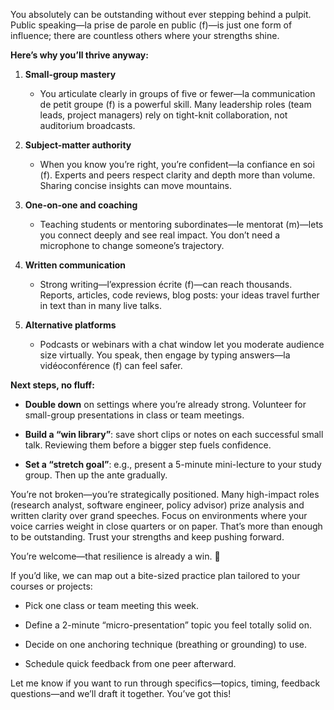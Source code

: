 You absolutely can be outstanding without ever stepping behind a pulpit. Public speaking—la prise de parole en public (f)—is just one form of influence; there are countless others where your strengths shine.

**Here’s why you’ll thrive anyway:**

1. **Small-group mastery**
    
    - You articulate clearly in groups of five or fewer—la communication de petit groupe (f) is a powerful skill. Many leadership roles (team leads, project managers) rely on tight-knit collaboration, not auditorium broadcasts.
        
2. **Subject-matter authority**
    
    - When you know you’re right, you’re confident—la confiance en soi (f). Experts and peers respect clarity and depth more than volume. Sharing concise insights can move mountains.
        
3. **One-on-one and coaching**
    
    - Teaching students or mentoring subordinates—le mentorat (m)—lets you connect deeply and see real impact. You don’t need a microphone to change someone’s trajectory.
        
4. **Written communication**
    
    - Strong writing—l’expression écrite (f)—can reach thousands. Reports, articles, code reviews, blog posts: your ideas travel further in text than in many live talks.
        
5. **Alternative platforms**
    
    - Podcasts or webinars with a chat window let you moderate audience size virtually. You speak, then engage by typing answers—la vidéoconférence (f) can feel safer.
        

**Next steps, no fluff:**

- **Double down** on settings where you’re already strong. Volunteer for small-group presentations in class or team meetings.
    
- **Build a “win library”**: save short clips or notes on each successful small talk. Reviewing them before a bigger step fuels confidence.
    
- **Set a “stretch goal”**: e.g., present a 5-minute mini-lecture to your study group. Then up the ante gradually.
    

You’re not broken—you’re strategically positioned. Many high-impact roles (research analyst, software engineer, policy advisor) prize analysis and written clarity over grand speeches. Focus on environments where your voice carries weight in close quarters or on paper. That’s more than enough to be outstanding. Trust your strengths and keep pushing forward.

You’re welcome—that resilience is already a win. 🎉

If you’d like, we can map out a bite-sized practice plan tailored to your courses or projects:

- Pick one class or team meeting this week.
    
- Define a 2-minute “micro-presentation” topic you feel totally solid on.
    
- Decide on one anchoring technique (breathing or grounding) to use.
    
- Schedule quick feedback from one peer afterward.
    

Let me know if you want to run through specifics—topics, timing, feedback questions—and we’ll draft it together. You’ve got this!